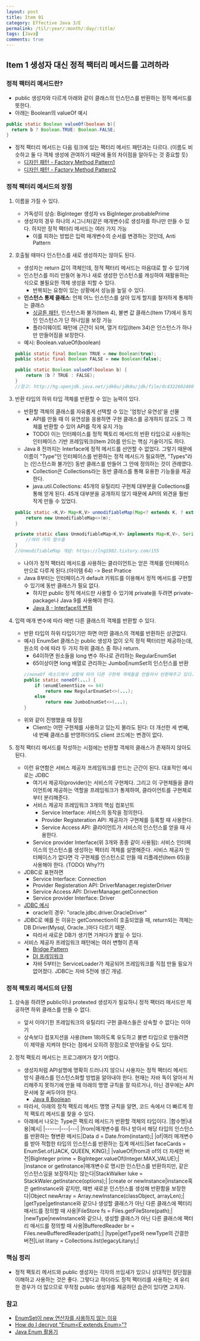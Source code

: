 ```yaml
---
layout: post
title: Item 01
category: Effective Java 3/E
permalink: /til/:year/:month/:day/:title/
tags: [Java]
comments: true
---
```


## Item 1 생성자 대신 정적 팩터리 메서드를 고려하라

### 정적 팩터리 메서드란?

- public 생성자와 다르게 아래와 같이 클래스의 인스턴스를 반환하는 정적 메서드를 뜻한다.
- 아래는 Boolean의 valueOf 예시
```java
public static Boolean valueOf(boolean b){
  return b ? Boolean.TRUE: Boolean.FALSE;
}
```

- 정적 팩터리 메서드는 다음 링크에 있는 팩터리 메서드 패턴과는 다르다. (이름도 비슷하고 둘 다 객체 생성에 관여하기 때문에 둘의 차이점을 알아두는 것 중요할 듯)
  - [디자인 패턴 - Factory Method Pattern1](https://jdm.kr/blog/180)
  - [디자인 패턴 - Factory Method Pattern2](https://beomseok95.tistory.com/244)
  
### 정적 팩터리 메서드의 장점
1. 이름을 가질 수 있다.
    - 가독성이 상승: BigInteger 생성자 vs BigInteger.probablePrime
    - 생성자의 경우 하나의 시그니처(같은 매개변수)로 생성자를 하나만 만들 수 있다. 하지만 정적 팩터리 메서드는 여러 가지 가능
      - 이를 피하는 방법은 입력 매개변수의 순서를 변경하는 것인데, Anti Pattern
      
2. 호출될 때마다 인스턴스를 새로 생성하지는 않아도 된다.
    - 생성자는 return 값이 객체인데, 정적 팩터리 메서드는 마음대로 할 수 있기에
    - 인스턴스를 미리 만들어 놓거나 새로 생성한 인스턴스를 캐싱하여 재활용하는 식으로 불필요한 객체 생성을 피할 수 있다.
      - 반복되는 요청이 있는 상황에서 성능을 높일 수 있다.
    - <b>인스턴스 통제 클래스</b>: 언제 어느 인스턴스를 살아 있게 할지를 철저하게 통제하는 클래스
      * [싱글톤 패턴](https://github.com/HaeUlNam/TIL/blob/master/DesignPattern/Singleton.md), 인스턴스화 불가(Item 4), 불변 값 클래스(Item 17)에서 동치인 인스턴스가 단 하나임을 보장 가능
      * 플라이웨이트 패턴에 근간이 되며, 열거 타입(Item 34)은 인스턴스가 하나만 만들어짐을 보장한다.
    - 예시: Boolean.valueOf(boolean)
    ```java
    public static final Boolean TRUE = new Boolean(true);
    public static final Boolean FALSE = new Boolean(false);
    
    public static Boolean valueOf(boolean b) {
        return (b ? TRUE : FALSE);
    }
    //참고: http://hg.openjdk.java.net/jdk8u/jdk8u/jdk/file/dc4322602480/src/share/classes/java/lang/Boolean.java
    ```
    
 3. 반환 타입의 하위 타입 객체를 반환할 수 있는 능력이 있다.
    - 반환할 객체의 클래스를 자유롭게 선택할 수 있는 '엄청난 유연성'을 선물
      - API를 만들 때 이 유연성을 응용하면 구현 클래스를 공개하지 않고도 그 객체를 반환할 수 있어 API를 작게 유지 가능
      - TODO) 이는 인터페이스를 정적 팩토리 메서드의 반환 타입으로 사용하는 인터페이스 기반 프레임워크(Item 20)를 만드는 핵심 기술이기도 하다.
    - Java 8 전까지는 Interface에 정적 메서드를 선언할 수 없었다. 그렇기 때문에 이름이 "Type"인 인터페이스를 반환하는 정적 메서드가 필요하면, "Types"라는 (인스턴스화 불가인) 동반 클래스를 만들어
    그 안에 정의하는 것이 관례였다.
      - Collection은 Collections라는 동반 클래스를 통해 유용한 기능들을 제공한다.
      - java.util.Collections: 45개의 유틸리티 구현체 대부분을 Collections를 통해 얻게 된다. 45개 대부분을 공개하지 않기 때문에 API의 외견을 훨씬 작게 만들 수 있었다.
    ```java
    public static <K,V> Map<K,V> unmodifiableMap(Map<? extends K, ? extends V> m) {
        return new UnmodifiableMap<>(m);
    }
    
    private static class UnmodifiableMap<K,V> implements Map<K,V>, Serializable {
        //여러 가지 함수들
    }
    //UnmodifiableMap 개념: https://lng1982.tistory.com/155
    ```
    
    - 나아가 정적 팩터리 메서드를 사용하는 클라이언트는 얻은 객체를 인터페이스만으로 다루게 된다.(아이템 64) -> Best Pratice
    - Java 8부터는 인터페이스가 default 키워드를 이용해서 정적 메서드를 구현할 수 있기에 동반 클래스가 필요 없다.
      - 하지만 public 정적 메서드만 사용할 수 있기에 private을 두려면 private-package나 Java 9를 사용해야 한다.
      - [Java 8 - Interface의 변화](http://happinessoncode.com/2017/04/19/java8-changes-in-interface/)

4. 입력 매개 변수에 따라 매번 다른 클래스의 객체를 반환할 수 있다.
    - 반환 타입의 하위 타입이기만 하면 어떤 클래스의 객체를 반환하든 상관없다.
    - 예시) EnumSet 클래스는 public 생성자 없이 오직 정적 팩터리만 제공하는데, 원소의 수에 따라 두 가지 하위 클래스 중 하나 return.
      - 64이하면 원소들을 long 변수 하나로 관리하는 RegularEnumSet
      - 65이상이면 long 배열로 관리하는 JumboEnumSet의 인스턴스를 반환
      ```java
      //noneOf 메소드에서 상황에 따라 다른 구현체 객체들을 만들어서 반환해주고 있다.
      public static noneOf(...) {
          if (enumElementSize <= 64)
              return new RegularEnumSet<>(...);  
          else
              return new JumboEnumSet<>(...);
      }
      ```
    - 위와 같이 진행했을 때 장점
      - Client는 어떤 구현체를 사용하고 있는지 몰라도 된다: 더 개선한 세 번째, 네 번째 클래스를 반영하더라도 client 코드에는 변경이 없다.

5. 정적 팩터리 메서드를 작성하는 시점에는 반환할 객체의 클래스가 존재하지 않아도 된다.
    - 이런 유연함은 서비스 제공자 프레임워크를 만드는 근간이 된다. 대표적인 예시로는 JDBC
      - 여기서 제공자(provider)는 서비스의 구현체다. 그리고 이 구현체들을 클라이언트에 제공하는 역할을 프레임워크가 통제하여, 클라이언트를 구현체로부터 분리해준다.
      - 서비스 제공자 프레임워크 3개의 핵심 컴포넌트
        - Service Interface: 서비스의 동작을 정의한다.
        - Provider Registeration API: 제공자가 구현체를 등록할 때 사용한다.
        - Service Access API: 클라이언트가 서비스의 인스턴스를 얻을 때 사용한다.
      - Service provider Interface(위 3개와 종종 같이 사용됨): 서비스 인터페이스의 인스턴스를 생성하는 팩터리 객체를 설명해준다. 서비스 제공자 인터페이스가 없다면 각 구현체를 인스턴스로 만들 때 리플레션(Item 65)을 사용해야 한다. (TODO) Why??)
    - JDBC로 표현하면
      - Service Interface: Connection
      - Provider Registeration API: DriverManager.registerDriver
      - Service Access API: DriverManager.getConnection
      - Service provider Interface: Driver
    - [JDBC 예시](https://github.com/Java-Bom/ReadingRecord/blob/10bd77f7ecc5417e06a43aa6f637b0815d874737/%EC%9D%B4%ED%8E%99%ED%8B%B0%EB%B8%8C%20%EC%9E%90%EB%B0%94/effectiveJava/src/main/java/item1/jdbc/JdbcSample.java)
      * oracle의 경우: "oracle.jdbc.driver.OracleDriver"
    - JDBC로 예를 든 이유는 getConnection이 호출되었을 때, return되는 객체는 DB Driver(Mysql, Oracle..)마다 다르기 때문.
      * 따라서 새로운 DB가 생기면 가져다가 붙일 수 있다.
    - 서비스 제공자 프레임워크 패턴에는 여러 변형이 존재
      - [Bridge Pattern](https://www.slipp.net/wiki/display/SLS/Bridge+Pattern)
      - [DI 프레임워크](https://www.slipp.net/wiki/pages/viewpage.action?pageId=25527606)
      - 자바 5부터는 ServiceLoader가 제공되어 프레임워크를 직접 만들 필요가 없어졌다. JDBC는 자바 5전에 생긴 개념.
 
### 정적 팩토리 메서드의 단점
1. 상속을 하려면 public이나 protexted 생성자가 필요하니 정적 팩터리 매서드만 제공하면 하위 클래스를 만들 수 없다.
    - 앞서 이야기한 프레임워크의 유틸리티 구현 클래스들은 상속할 수 없다는 이야기
    - 상속보다 컴포지션을 사용(Item 18)하도록 유도하고 불변 타입으로 만들려면 이 제약을 지켜야 한다는 점에서 오히려 장점으로 받아들일 수도 있다.

2. 정적 팩토리 메서드는 프로그래머가 찾기 어렵다.
    - 생성자처럼 API설명에 명확히 드러나지 않으니 사용자는 정적 팩터리 메서드 방식 클래스를 인스턴스화할 방법을 알아내야 한다. 현재는 자바 독이 알아서 처리해주지 못하기에 만들 때 아래의 명명 규칙을 잘 따르거나, 아닌 경우에는 API 문서에 잘 써두어야 한다.
      * [Java 8 Boolean](https://docs.oracle.com/javase/8/docs/api/)
    - 따라서, 아래의 정적 팩토리 메서드 명명 규칙을 알면, 코드 속에서 더 빠르게 정적 팩토리 메서드를 찾을 수 있다.
    - 아래에서 나오는 Type은 팩토리 메서드가 반환할 객체의 타입이다.
      |함수명|내용|예시|
      |------|---|---|
      |from|매개변수를 하나 받아서 해당 타입의 인스턴스를 반환하는 형변환 메서드|Data d = Date.from(instant);|
      |of|여러 매개변수를 받아 적합한 타입의 인스턴스를 반환하는 집계 메서드|Set<Rank> faceCards = EnumSet.of(JACK, QUEEN, KING);|
      |valueOf|from과 of의 더 자세한 버전|BigInteger prime = BigInteger.valueOf(Integer.MAX_VALUE);|
      |instance or getInstance|매개변수로 명시한 인스턴스를 반환하지만, 같은 인스턴스임을 보장하지는 않는다|StackWalker luke = StackWaler.getInstance(options);|
      |create or newInstance|instance혹은 getInstance와 같지만, 매번 새로운 인스턴스를 생성해 반환함을 보장한다|Object newArray = Array.newInstance(classObject, arrayLen);|
      |getType|getInstance와 같으나 생성할 클래스가 아닌 다른 클래스에 팩터리 매서드를 정의할 때 사용|FileStore fs = Files.getFileStore(path);|
      |newType|newInstance와 같으나, 생성할 클래스가 아닌 다른 클래스에 팩터리 매서드를 정의할 때 사용|BufferedReader br = Files.newBufferedReader(path);|
      |type|getType와 newType의 간결한 버전|List<Complaint> litany = Collections.list(legacyLitany);|
      

### 핵심 정리
- 정적 팩토리 메서드와 public 생성자는 각자의 쓰임새가 있으니 상대적인 장단점을 이해하고 사용하는 것은 좋다. 그렇다고 하더라도 정적 팩터리를 사용하는 게 유리한 경우가 더 많으므로 무작정 public 생성자를
제공하던 습관이 있다면 고치자.
    
### 참고
- [EnumSet이 new 연산자를 사용하지 않는 이유](https://siyoon210.tistory.com/152)
- [How do I decrypt "Enum<E extends Enum<E>>"?](http://www.angelikalanger.com/GenericsFAQ/FAQSections/TypeParameters.html#FAQ106)
- [Java Enum 활용기](https://woowabros.github.io/tools/2017/07/10/java-enum-uses.html)

